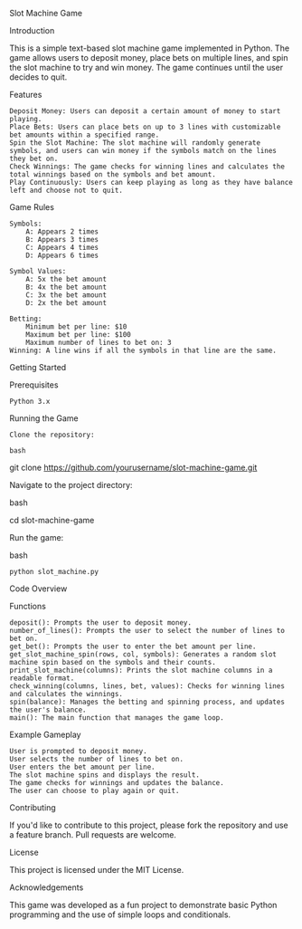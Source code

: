 Slot Machine Game

Introduction

This is a simple text-based slot machine game implemented in Python. The game allows users to deposit money, place bets on multiple lines, and spin the slot machine to try and win money. The game continues until the user decides to quit.

Features

    Deposit Money: Users can deposit a certain amount of money to start playing.
    Place Bets: Users can place bets on up to 3 lines with customizable bet amounts within a specified range.
    Spin the Slot Machine: The slot machine will randomly generate symbols, and users can win money if the symbols match on the lines they bet on.
    Check Winnings: The game checks for winning lines and calculates the total winnings based on the symbols and bet amount.
    Play Continuously: Users can keep playing as long as they have balance left and choose not to quit.

Game Rules

    Symbols:
        A: Appears 2 times
        B: Appears 3 times
        C: Appears 4 times
        D: Appears 6 times

    Symbol Values:
        A: 5x the bet amount
        B: 4x the bet amount
        C: 3x the bet amount
        D: 2x the bet amount

    Betting:
        Minimum bet per line: $10
        Maximum bet per line: $100
        Maximum number of lines to bet on: 3
    Winning: A line wins if all the symbols in that line are the same.

Getting Started

Prerequisites

    Python 3.x

Running the Game

    Clone the repository:

    bash

git clone https://github.com/yourusername/slot-machine-game.git

Navigate to the project directory:

bash

cd slot-machine-game

Run the game:

bash

    python slot_machine.py

Code Overview

Functions

    deposit(): Prompts the user to deposit money.
    number_of_lines(): Prompts the user to select the number of lines to bet on.
    get_bet(): Prompts the user to enter the bet amount per line.
    get_slot_machine_spin(rows, col, symbols): Generates a random slot machine spin based on the symbols and their counts.
    print_slot_machine(columns): Prints the slot machine columns in a readable format.
    check_winning(columns, lines, bet, values): Checks for winning lines and calculates the winnings.
    spin(balance): Manages the betting and spinning process, and updates the user's balance.
    main(): The main function that manages the game loop.

Example Gameplay

    User is prompted to deposit money.
    User selects the number of lines to bet on.
    User enters the bet amount per line.
    The slot machine spins and displays the result.
    The game checks for winnings and updates the balance.
    The user can choose to play again or quit.

Contributing

If you'd like to contribute to this project, please fork the repository and use a feature branch. Pull requests are welcome.

License

This project is licensed under the MIT License.

Acknowledgements

This game was developed as a fun project to demonstrate basic Python programming and the use of simple loops and conditionals.